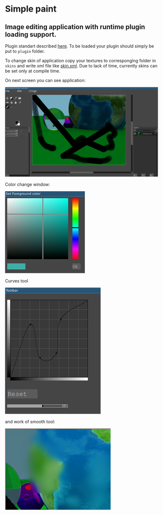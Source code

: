 # Simple paint
## Image editing application with runtime plugin loading support.
Plugin standart described
[here](https://github.com/mishaglik/Elpidifor-s-legacy). 
To be loaded your plugin should simply be put to ```plugin``` folder.

To change skin of application copy your textures to corresponging folder in ```skins``` and write xml file like [skin.xml](skins/designed/skin.xml). Due to lack of time, currently skins can be set only at compile time.

On next screen you can see application:

![main](screens/main.png)

Color change window:

![main](screens/colors.png)

Curves tool

![main](screens/curves.png)

and work of smooth tool:

![main](screens/smooth.png)
